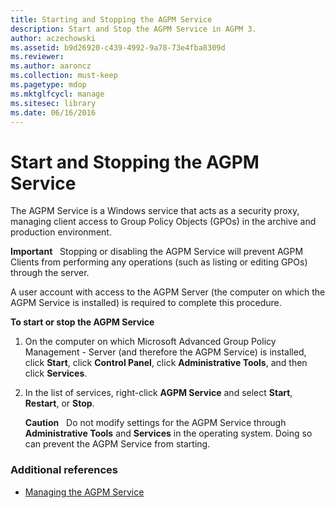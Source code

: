 ```yaml
---
title: Starting and Stopping the AGPM Service
description: Start and Stop the AGPM Service in AGPM 3.
author: aczechowski
ms.assetid: b9d26920-c439-4992-9a78-73e4fba8309d
ms.reviewer:
ms.author: aaroncz
ms.collection: must-keep
ms.pagetype: mdop
ms.mktglfcycl: manage
ms.sitesec: library
ms.date: 06/16/2016
---
```



# Start and Stopping the AGPM Service


The AGPM Service is a Windows service that acts as a security proxy, managing client access to Group Policy Objects (GPOs) in the archive and production environment.

**Important**  
Stopping or disabling the AGPM Service will prevent AGPM Clients from performing any operations (such as listing or editing GPOs) through the server.



A user account with access to the AGPM Server (the computer on which the AGPM Service is installed) is required to complete this procedure.

**To start or stop the AGPM Service**

1.  On the computer on which Microsoft Advanced Group Policy Management - Server (and therefore the AGPM Service) is installed, click **Start**, click **Control Panel**, click **Administrative Tools**, and then click **Services**.

2.  In the list of services, right-click **AGPM Service** and select **Start**, **Restart**, or **Stop**.

    **Caution**  
    Do not modify settings for the AGPM Service through **Administrative Tools** and **Services** in the operating system. Doing so can prevent the AGPM Service from starting.



### Additional references

-   [Managing the AGPM Service](managing-the-agpm-service-agpm30ops.md)









